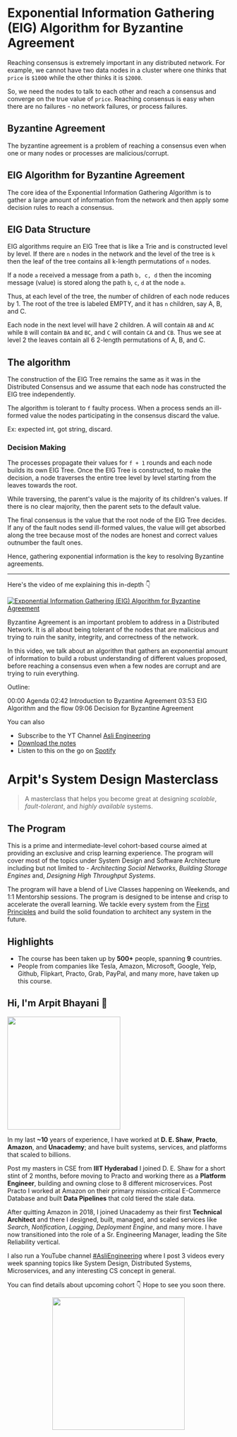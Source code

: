 Exponential Information Gathering (EIG) Algorithm for Byzantine Agreement
===


Reaching consensus is extremely important in any distributed network. For example, we cannot have two data nodes in a cluster where one thinks that `price` is `$1000` while the other thinks it is `$2000`.

So, we need the nodes to talk to each other and reach a consensus and converge on the true value of `price`. Reaching consensus is easy when there are no failures - no network failures, or process failures.

## Byzantine Agreement

The byzantine agreement is a problem of reaching a consensus even when one or many nodes or processes are malicious/corrupt.

## EIG Algorithm for Byzantine Agreement

The core idea of the Exponential Information Gathering Algorithm is to gather a large amount of information from the network and then apply some decision rules to reach a consensus.

## EIG Data Structure

EIG algorithms require an EIG Tree that is like a Trie and is constructed level by level. If there are `n` nodes in the network and the level of the tree is `k` then the leaf of the tree contains all k-length permutations of `n` nodes.

If a node `a` received a message from a path `b, c, d` then the incoming message (value) is stored along the path `b`, `c`, `d` at the node `a`.

Thus, at each level of the tree, the number of children of each node reduces by 1. The root of the tree is labeled EMPTY, and it has `n` children, say A, B, and C.

Each node in the next level will have 2 children. A will contain `AB` and `AC` while `B` will contain `BA` and `BC`, and `C` will contain `CA` and `CB`. Thus we see at level 2 the leaves contain all 6 2-length permutations of A, B, and C.

## The algorithm

The construction of the EIG Tree remains the same as it was in the Distributed Consensus and we assume that each node has constructed the EIG tree independently.

The algorithm is tolerant to `f` faulty process. When a process sends an ill-formed value the nodes participating in the consensus discard the value.

Ex: expected int, got string, discard.

### Decision Making

The processes propagate their values for `f + 1` rounds and each node builds its own EIG Tree. Once the EIG Tree is constructed, to make the decision, a node traverses the entire tree level by level starting from the leaves towards the root.

While traversing, the parent's value is the majority of its children's values. If there is no clear majority, then the parent sets to the default value.

The final consensus is the value that the root node of the EIG Tree decides. If any of the fault nodes send ill-formed values, the value will get absorbed along the tree because most of the nodes are honest and correct values outnumber the fault ones.

Hence, gathering exponential information is the key to resolving Byzantine agreements.
<hr />


<p>Here's the video of me explaining this in-depth 👇‍</p>

[![Exponential Information Gathering (EIG) Algorithm for Byzantine Agreement](https://i.ytimg.com/vi/pi3YA3m1ffw/mqdefault.jpg)](https://www.youtube.com/watch?v=pi3YA3m1ffw)

Byzantine Agreement is an important problem to address in a Distributed Network. It is all about being tolerant of the nodes that are malicious and trying to ruin the sanity, integrity, and correctness of the network.

In this video, we talk about an algorithm that gathers an exponential amount of information to build a robust understanding of different values proposed, before reaching a consensus even when a few nodes are corrupt and are trying to ruin everything.

Outline:

00:00 Agenda
02:42 Introduction to Byzantine Agreement
03:53 EIG Algorithm and the flow
09:06 Decision for Byzantine Agreement

You can also
 - Subscribe to the YT Channel [Asli Engineering](https://youtube.com/c/ArpitBhayani)
 - [Download the notes](https://drive.google.com/file/d/1nJmizLh_HnHLiSNZH-k0JVFeMlypBbkj/view?usp=sharing)
 - Listen to this on the go on [Spotify](https://open.spotify.com/show/7qMoamm2iZQrsPVm6IQLoD)

# Arpit's System Design Masterclass

> A masterclass that helps you become great at designing _scalable_, _fault-tolerant_, and _highly available_ systems.

## The Program

This is a prime and intermediate-level cohort-based course aimed at providing an exclusive and crisp learning experience. The program will cover most of the topics under System Design and Software Architecture including but not limited to - _Architecting Social Networks_, _Building Storage Engines_ and, _Designing High Throughput Systems_.

The program will have a blend of Live Classes happening on Weekends, and 1:1 Mentorship sessions. The program is designed to be intense and crisp to accelerate the overall learning. We tackle every system from the [First Principles](https://en.wikipedia.org/wiki/First_principle) and build the solid foundation to architect any system in the future.


## Highlights

 - The course has been taken up by __500+__ people, spanning __9__ countries.
 - People from companies like Tesla, Amazon, Microsoft, Google, Yelp, Github, Flipkart, Practo, Grab, PayPal, and many more, have taken up this course.


## Hi, I'm Arpit Bhayani 👋

<img width="256px" src="https://arpitbhayani.me/static/img/arpit.jpg" />

In my last **~10** years of experience, I have worked at **D. E. Shaw**, **Practo**, **Amazon**, and **Unacademy**; and have built systems, services, and platforms that scaled to billions.

Post my masters in CSE from **IIIT Hyderabad** I joined D. E. Shaw for a short stint of 2 months, before moving to Practo and working there as a **Platform Engineer**, building and owning close to 8 different microservices. Post Practo I worked at Amazon on their primary mission-critical E-Commerce Database and built **Data Pipelines** that cold tiered the stale data.

After quitting Amazon in 2018, I joined Unacademy as their first **Technical Architect** and there I designed, built, managed, and scaled services like _Search_, _Notification_, _Logging_, _Deployment Engine_, and many more. I have now transitioned into the role of a Sr. Engineering Manager, leading the Site Reliability vertical.

I also run a YouTube channel [#AsliEngineering](https://www.youtube.com/c/ArpitBhayani) where I post 3 videos every week spanning topics like System Design, Distributed Systems, Microservices, and any interesting CS concept in general.

You can find details about upcoming cohort 👇‍ Hope to see you soon there.

<center>
<a target="_blank" href="https://arpitbhayani.me/masterclass">
<img src="https://user-images.githubusercontent.com/4745789/137859181-d4499cf4-ce65-4466-8b88-a078ece0f081.PNG" width="300px" />
</a>
</center>
